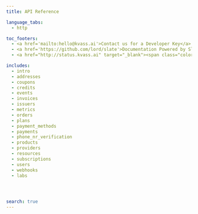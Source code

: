 ```yaml
---
title: API Reference

language_tabs:
  - http

toc_footers:
  - <a href='mailto:hello@kvass.ai'>Contact us for a Developer Key</a>
  - <a href='https://github.com/lord/slate'>Documentation Powered by Slate</a>
  - <a href="http://status.kvass.ai" target="_blank"><span class="color-dot"></span><span class="color-description"></span></a>

includes:
  - intro
  - addresses
  - coupons
  - credits
  - events
  - invoices
  - issuers
  - metrics
  - orders
  - plans
  - payment_methods
  - payments
  - phone_nr_verification
  - products
  - providers
  - resources
  - subscriptions
  - users
  - webhooks
  - labs




search: true
---
```


